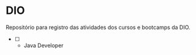 # DIO
Repositório para registro das atividades dos cursos e bootcamps da DIO.

- [ ] - Java Developer
